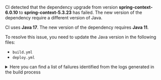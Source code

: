 CI detected that the dependency upgrade from version **spring-context-6.0.10** to **spring-context-5.3.23** has failed. 
The new version of the dependency require a different version of Java. 

CI uses **Java 17**. The new version of the dependency requires **Java 11**. 

To resolve this issue, you need to update the Java version in the following files: 
- `build.yml`
- `deploy.yml`

<details>
<summary>Here you can find a list of failures identified from the logs generated in the build process</summary>

*    > [ERROR] /camunda-platform-7-mockito/src/main/java/org/camunda/community/mockito/process/CallActivityMockForSpringContext.java:[5,35] cannot access org.springframework.context.ApplicationContext<br>  bad class file: /root/.m2/repository/org/springframework/spring-context/6.0.10/spring-context-6.0.10.jar(/org/springframework/context/ApplicationContext.class)<br>    class file has wrong version 61.0, should be 55.0<br>    Please remove or make sure it appears in the correct subdirectory of the classpath. 

*    > [ERROR] /camunda-platform-7-mockito/src/main/java/org/camunda/community/mockito/process/CallActivityMockForSpringContext.java:[53,41] cannot find symbol<br>[ERROR]   symbol:   class ConfigurableApplicationContext<br>[ERROR]   location: class org.camunda.community.mockito.process.CallActivityMockForSpringContext 

*    > [ERROR] /camunda-platform-7-mockito/src/main/java/org/camunda/community/mockito/process/CallActivityMockForSpringContext.java:[6,35] cannot access org.springframework.context.ConfigurableApplicationContext<br>[ERROR]   bad class file: /root/.m2/repository/org/springframework/spring-context/6.0.10/spring-context-6.0.10.jar(/org/springframework/context/ConfigurableApplicationContext.class)<br>[ERROR]     class file has wrong version 61.0, should be 55.0<br>[ERROR]     Please remove or make sure it appears in the correct subdirectory of the classpath. 

*    > [ERROR] /camunda-platform-7-mockito/src/main/java/org/camunda/community/mockito/process/CallActivityMockForSpringContext.java:[48,73] cannot find symbol<br>[ERROR]   symbol:   class ApplicationContext<br>[ERROR]   location: class org.camunda.community.mockito.process.CallActivityMockForSpringContext 

*    > [ERROR] /camunda-platform-7-mockito/src/main/java/org/camunda/community/mockito/process/CallActivityMockForSpringContext.java:[6,35] cannot access org.springframework.context.ConfigurableApplicationContext<br>  bad class file: /root/.m2/repository/org/springframework/spring-context/6.0.10/spring-context-6.0.10.jar(/org/springframework/context/ConfigurableApplicationContext.class)<br>    class file has wrong version 61.0, should be 55.0<br>    Please remove or make sure it appears in the correct subdirectory of the classpath. 

*    > [ERROR] /camunda-platform-7-mockito/src/main/java/org/camunda/community/mockito/process/CallActivityMockForSpringContext.java:[56,14] cannot find symbol<br>[ERROR]   symbol:   class ConfigurableApplicationContext<br>[ERROR]   location: class org.camunda.community.mockito.process.CallActivityMockForSpringContext 

*    > [ERROR] /camunda-platform-7-mockito/src/main/java/org/camunda/community/mockito/process/CallActivityMockForSpringContext.java:[5,35] cannot access org.springframework.context.ApplicationContext<br>[ERROR]   bad class file: /root/.m2/repository/org/springframework/spring-context/6.0.10/spring-context-6.0.10.jar(/org/springframework/context/ApplicationContext.class)<br>[ERROR]     class file has wrong version 61.0, should be 55.0<br>[ERROR]     Please remove or make sure it appears in the correct subdirectory of the classpath. 

*    > [ERROR] /camunda-platform-7-mockito/src/main/java/org/camunda/community/mockito/process/CallActivityMockForSpringContext.java:[53,41] cannot find symbol<br>  symbol:   class ConfigurableApplicationContext<br>  location: class org.camunda.community.mockito.process.CallActivityMockForSpringContext 

*    > [ERROR] /camunda-platform-7-mockito/src/main/java/org/camunda/community/mockito/process/CallActivityMockForSpringContext.java:[48,73] cannot find symbol<br>  symbol:   class ApplicationContext<br>  location: class org.camunda.community.mockito.process.CallActivityMockForSpringContext 

*    > [ERROR] /camunda-platform-7-mockito/src/main/java/org/camunda/community/mockito/process/CallActivityMockForSpringContext.java:[41,5] reference to CallActivityMockForSpringContext is ambiguous<br>  both constructor CallActivityMockForSpringContext(java.lang.String,org.camunda.community.mockito.process.CallActivityMock.MockedModelConfigurer,org.springframework.beans.factory.config.SingletonBeanRegistry) in org.camunda.community.mockito.process.CallActivityMockForSpringContext and constructor CallActivityMockForSpringContext(java.lang.String,org.camunda.community.mockito.process.CallActivityMock.MockedModelConfigurer,ApplicationContext) in org.camunda.community.mockito.process.CallActivityMockForSpringContext match 

*    > [ERROR] /camunda-platform-7-mockito/src/main/java/org/camunda/community/mockito/process/CallActivityMockForSpringContext.java:[33,11] cannot find symbol<br>  symbol:   class ApplicationContext<br>  location: class org.camunda.community.mockito.process.CallActivityMockForSpringContext 

*    > [ERROR] /camunda-platform-7-mockito/src/main/java/org/camunda/community/mockito/process/CallActivityMockForSpringContext.java:[52,65] cannot find symbol<br>  symbol:   class ApplicationContext<br>  location: class org.camunda.community.mockito.process.CallActivityMockForSpringContext 

*    > [ERROR] /camunda-platform-7-mockito/src/main/java/org/camunda/community/mockito/process/CallActivityMockForSpringContext.java:[33,11] cannot find symbol<br>[ERROR]   symbol:   class ApplicationContext<br>[ERROR]   location: class org.camunda.community.mockito.process.CallActivityMockForSpringContext 

*    > [ERROR] /camunda-platform-7-mockito/src/main/java/org/camunda/community/mockito/process/CallActivityMockForSpringContext.java:[52,65] cannot find symbol<br>[ERROR]   symbol:   class ApplicationContext<br>[ERROR]   location: class org.camunda.community.mockito.process.CallActivityMockForSpringContext 

*    > [ERROR] /camunda-platform-7-mockito/src/main/java/org/camunda/community/mockito/process/CallActivityMockForSpringContext.java:[41,5] reference to CallActivityMockForSpringContext is ambiguous<br>[ERROR]   both constructor CallActivityMockForSpringContext(java.lang.String,org.camunda.community.mockito.process.CallActivityMock.MockedModelConfigurer,org.springframework.beans.factory.config.SingletonBeanRegistry) in org.camunda.community.mockito.process.CallActivityMockForSpringContext and constructor CallActivityMockForSpringContext(java.lang.String,org.camunda.community.mockito.process.CallActivityMock.MockedModelConfigurer,ApplicationContext) in org.camunda.community.mockito.process.CallActivityMockForSpringContext match 

*    > [ERROR] /camunda-platform-7-mockito/src/main/java/org/camunda/community/mockito/process/CallActivityMockForSpringContext.java:[56,14] cannot find symbol<br>  symbol:   class ConfigurableApplicationContext<br>  location: class org.camunda.community.mockito.process.CallActivityMockForSpringContext 

</details>
